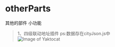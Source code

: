 # otherParts
其他的部件 小功能  
>1、四级联动地址插件 ps:数据存在cityJson.js中  
![Image of Yaktocat](https://github.com/Liaoliqi/otherParts.git/四级联动.jpg)
